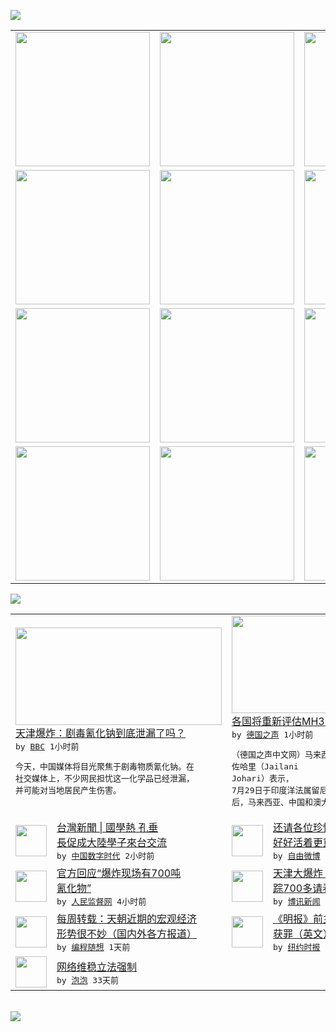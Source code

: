 

<a href="https://github.com/greatfire/z/raw/master/FreeBrowser.apk"><img src="https://raw.githubusercontent.com/greatfire/wiki/master/x/header.png" /></a><table><tr><td width="262" align="center" valign="center"><a href="https://github.com/greatfire/wiki/wiki/nyt" title="纽约时报中文网 国际纵览"><img src="https://raw.githubusercontent.com/greatfire/wiki/master/x/nyt_flag.png" width="215"/></a></td><td width="262" align="center" valign="center"><a href="https://github.com/greatfire/wiki/wiki/dw" title=""><img src="https://raw.githubusercontent.com/greatfire/wiki/master/x/dw_flag.png" width="215"/></a></td><td width="262" align="center" valign="center"><a href="https://github.com/greatfire/wiki/wiki/rmjd" title=""><img src="https://raw.githubusercontent.com/greatfire/wiki/master/x/rmjd_flag.png" width="215"/></a></td></tr><tr><td width="262" align="center" valign="center"><a href="https://github.com/paopaonetizen/website" title="泡泡 - 未经审查的互联网信息"><img src="https://raw.githubusercontent.com/greatfire/wiki/master/x/pp_flag.png" width="215"/></a></td><td width="262" align="center" valign="center"><a href="https://github.com/getlantern/mirror" title="以及自由微博和GreatFire.org官方中文论坛"><img src="https://raw.githubusercontent.com/greatfire/wiki/master/x/lantern_flag.png" width="215"/></a></td><td width="262" align="center" valign="center"><a href="https://github.com/cdtmirrors/m/" title=""><img src="https://raw.githubusercontent.com/greatfire/wiki/master/x/cdt_flag.png" width="215"/></a></td></tr><tr><td width="262" align="center" valign="center"><a href="https://github.com/program-think/blog" title="编程随想的博客"><img src="https://raw.githubusercontent.com/greatfire/wiki/master/x/pt_flag.png" width="215"/></a></td><td width="262" align="center" valign="center"><a href="https://github.com/greatfire/wiki/wiki/bbc" title=""><img src="https://raw.githubusercontent.com/greatfire/wiki/master/x/bbc_flag.png" width="215"/></a></td><td width="262" align="center" valign="center"><a href="https://github.com/freeweibo/s" title="自由微博 - 匿名和不受屏蔽的新浪微博搜索"><img src="https://raw.githubusercontent.com/greatfire/wiki/master/x/fw_flag.png" width="215"/></a></td></tr><tr><td width="262" align="center" valign="center"><a href="https://github.com/greatfire/wiki/wiki/google" title=""><img src="https://raw.githubusercontent.com/greatfire/wiki/master/x/google_flag.png" width="215"/></a></td><td width="262" align="center" valign="center"><a href="https://github.com/bxnews/boxun" title=""><img src="https://raw.githubusercontent.com/greatfire/wiki/master/x/bx_flag.png" width="215"/></a></td><td width="262" align="center" valign="center"><a href="https://github.com/greatfire/wiki/wiki/open-source" title="欢迎访问GreatFire.org开发者项目网站"><img src="https://raw.githubusercontent.com/greatfire/wiki/master/x/open-source_flag.png" width="215"/></a></td></tr></table><img src="https://raw.githubusercontent.com/greatfire/wiki/master/x/newsfeed text.png" /><table cols="4"><tr><td colspan="2" width="380"><a href="http://www.bbc.com/zhongwen/simp/china/2015/08/150815_tianjin_chemical_leakage"><img src="http://a.files.bbci.co.uk/worldservice/live/assets/images/2015/08/15/150815060935_tianjin_gas_masks_144x81__nocredit.jpg" width="330" height="156"/></a></br><a href="http://www.bbc.com/zhongwen/simp/china/2015/08/150815_tianjin_chemical_leakage">天津爆炸：剧毒氰化钠到底泄漏了吗？</a></br><kbd> by <a href="http://www.bbc.co.uk/zhongwen/simp">BBC</a> 1小时前 </kbd></br><pre>今天，中国媒体将目光聚焦于剧毒物质氰化钠。在<br/>社交媒体上，不少网民担忧这一化学品已经泄漏，<br/>并可能对当地居民产生伤害。</pre></td><td colspan="2" width="380"><a href="http://dw.com/p/1GG1E?maca=chi-GK-text-greatfire-all-chinese-15625-xml-mrss"><img src="http://www.dw.com/image/0,,18639035_302,00.jpg" width="330" height="156"/></a></br><a href="http://dw.com/p/1GG1E?maca=chi-GK-text-greatfire-all-chinese-15625-xml-mrss">各国将重新评估MH370搜索范围</a></br><kbd> by <a href="http://dw.de">德国之声</a> 1小时前 </kbd></br><pre>（德国之声中文网）马来西亚通信及多媒体副部长<br/>佐哈里（Jailani Johari）表示，<br/>7月29日于印度洋法属留尼汪岛上发现机翼残骸<br/>后，马来西亚、中国和澳大利亚...</pre></td></tr><tr><td><img src="https://raw.githubusercontent.com/greatfire/wiki/master/x/cdt_logo.png" width="50" height="50"/></td><td width="280"><a href="http://feedproxy.google.com/~r/chinadigitaltimes/IyPt/~3/MJ7PKEZ09D4/">台灣新聞 | 國學熱  孔垂<br/>長促成大陸學子來台交流</a></br><kbd> by <a href="http://chinadigitaltimes.net/chinese/">中国数字时代</a> 2小时前 </kbd></td><td><img src="https://raw.githubusercontent.com/greatfire/wiki/master/x/fw_logo.png" width="50" height="50"/></td><td width="280"><a href="https://freeweibo.com/weibo/3876208766562401">还请各位珍惜生命啊，没什么比<br/>好好活着更重要！</a></br><kbd> by <a href="https://freeweibo.com/">自由微博</a> 3小时前 </kbd></td></tr><tr><td><img src="http://www.rmjdw.com/uploads/allimg/150815/114343B03-0.jpg" width="50" height="50"/></td><td width="280"><a href="http://www.rmjdw.com//jiaodianwangtan/20150815/15149.html">官方回应“爆炸现场有700吨<br/>氰化物” </a></br><kbd> by <a href="http://www.rmjdw.com/">人民监督网</a> 4小时前 </kbd></td><td><img src="https://raw.githubusercontent.com/greatfire/wiki/master/x/bx_logo.png" width="50" height="50"/></td><td width="280"><a href="http://www.boxun.com/news/gb/china/2015/08/201508151501.shtml">天津大爆炸：至少1400死失<br/>踪700多请看博讯热点...</a></br><kbd> by <a href="http://www.boxun.com">博讯新闻</a> 1天前 </kbd></td></tr><tr><td><img src="https://raw.githubusercontent.com/greatfire/wiki/master/x/pt_logo.png" width="50" height="50"/></td><td width="280"><a href="http://feedproxy.google.com/~r/programthink/~3/a6m_ATbVYiQ/weekly-share-91.html">每周转载：天朝近期的宏观经济<br/>形势很不妙（国内外各方报道）</a></br><kbd> by <a href="http://program-think.blogspot.com">编程随想</a> 1天前 </kbd></td><td><img src="https://raw.githubusercontent.com/greatfire/wiki/master/x/nyt_logo.png" width="50" height="50"/></td><td width="280"><a href="https://d27vvsfi5kg7xy.cloudfront.net/china/20150814/cc14hongkong/">《明报》前主编遇袭案两嫌疑人<br/>获罪（英文）</a></br><kbd> by <a href="http://m.cn.nytimes.com/">纽约时报</a> 1天前 </kbd></td></tr><tr><td><img src="http://pao-pao.net/sites/pao-pao.net/files/styles/base_adaptive/public/6523513689_baeec3c53c_z_0.jpg?itok=NM8cQ_d1" width="50" height="50"/></td><td width="280"><a href="https://pao-pao.net/article/593">网络维稳立法强制</a></br><kbd> by <a href="https://pao-pao.net">泡泡</a> 33天前 </kbd></td></table></br><a href="https://github.com/greatfire/z/raw/master/FreeBrowser.apk"><img src="https://raw.githubusercontent.com/greatfire/wiki/master/x/download app.png" /></a>